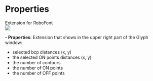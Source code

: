 Properties
==========

Extension for RoboFont<br>
<img src="https://github.com/sansplomb/Properties/blob/master/Properties.png?raw=true" />

<b>- Properties:</b>  Extension that shows in the upper right part of the Glyph window:
- selected bcp distances (x, y) 
- the selected ON points distances (x, y) 
- the number of contours 
- the number of ON points 
- the number of OFF points
